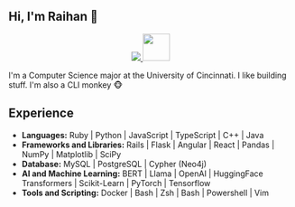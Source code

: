 ## Hi, I'm Raihan :robot:

<p align="center">
  <a href="https://skillicons.dev">
    <img src="https://skillicons.dev/icons?i=py,ruby,javascript,typescript,cpp,java,rails,flask,pytorch,tensorflow,angular,react,docker,mysql,postgres,graphql&perline=25"/>
    <img src="https://user-images.githubusercontent.com/25181517/182884027-02cf00e4-6ac5-49a8-816d-3287a26bc5b4.png" width="48" />
  </a>
</p>

<!-- [![Raihan's GitHub stats](https://github-readme-stats.vercel.app/api?username=rai1975)](https://github.com/rai1975/github-readme-stats) -->

I'm a Computer Science major at the University of Cincinnati. I like building stuff. I'm also a CLI monkey 🐵

## Experience
- **Languages:** Ruby | Python | JavaScript | TypeScript | C++ | Java
- **Frameworks and Libraries:** Rails | Flask | Angular | React | Pandas | NumPy | Matplotlib | SciPy
- **Database:** MySQL | PostgreSQL | Cypher (Neo4j)
- **AI and Machine Learning:** BERT | Llama | OpenAI | HuggingFace Transformers | Scikit-Learn | PyTorch | Tensorflow
- **Tools and Scripting:** Docker | Bash | Zsh | Bash | Powershell | Vim
<!--
**Rai1975/Rai1975** is a ✨ _special_ ✨ repository because its `README.md` (this file) appears on your GitHub profile.

Here are some ideas to get you started:

- 🔭 I’m currently working on ...
- 🌱 I’m currently learning ...
- 👯 I’m looking to collaborate on ...
- 🤔 I’m looking for help with ...
- 💬 Ask me about ...
- 📫 How to reach me: ...
- 😄 Pronouns: ...
- ⚡ Fun fact: ...
-->

